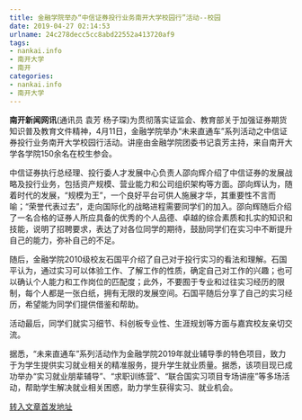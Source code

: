 ```yaml
---
title: 金融学院举办“中信证券投行业务南开大学校园行”活动--校园
date: 2019-04-27 02:14:53
urlname: 24c278decc5cc8abd22552a413720af9
tags: 
- nankai.info
- 南开大学
- 南开
categories:
- nankai.info
- 南开大学
---
```


**南开新闻网讯**(通讯员 袁芳 杨子琛)为贯彻落实证监会、教育部关于加强证券期货知识普及教育文件精神，4月11日，金融学院举办“未来直通车”系列活动之中信证券投行业务南开大学校园行活动。讲座由金融学院团委书记袁芳主持，来自南开大学各学院150余名在校生参会。

中信证券执行总经理、投行委人才发展中心负责人邵向辉介绍了中信证券的发展战略及投行业务，包括资产规模、营业能力和公司组织架构等方面。邵向辉认为，随着时代的发展，“规模为王”，一个良好平台可供人施展才华，其重要性不言而喻；“荣誉代表过去”，走向国际化的战略进程需要同学们的加入。邵向辉随后介绍了一名合格的证券人所应具备的优秀的个人品德、卓越的综合素质和扎实的知识和技能，说明了招聘要求，表达了对各位同学的期待，鼓励同学们在实习中不断提升自己的能力，弥补自己的不足。

随后，金融学院2010级校友石国平介绍了自己对于投行实习的看法和理解。石国平认为，通过实习可以体验工作、了解工作的性质，确定自己对工作的兴趣；也可以确认个人能力和工作岗位的匹配度；此外，不要囿于专业和过往实习经历的限制，每个人都是一张白纸，拥有无限的发展空间。石国平随后分享了自己的实习经历，希望能为同学们提供借鉴和帮助。

活动最后，同学们就实习细节、科创板专业性、生涯规划等方面与嘉宾校友亲切交流。

据悉，“未来直通车”系列活动作为金融学院2019年就业辅导季的特色项目，致力于为学生提供实习就业相关的精准服务，提升学生就业质量。据悉，该项目现已成功举办“实习就业朋辈辅导”、“求职训练营”、“联合国实习项目专场讲座”等多场活动，帮助学生解决就业相关困惑，助力学生获得实习、就业机会。

[转入文章首发地址](http://news.nankai.edu.cn/qqxy/system/2019/04/17/000445495.shtml)